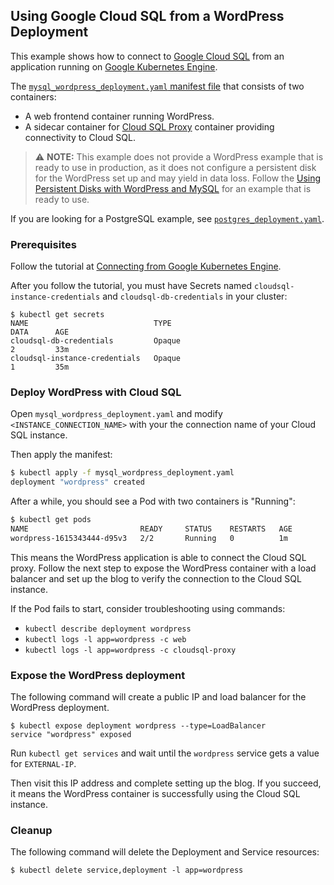 ## Using Google Cloud SQL from a WordPress Deployment

This example shows how to connect to
[Google Cloud SQL](https://cloud.google.com/sql/docs/) from an application
running on [Google Kubernetes Engine](https://cloud.google.com/kubernetes-engine).

The [`mysql_wordpress_deployment.yaml` manifest file](mysql_wordpress_deployment.yaml)
that consists of two containers:

- A web frontend container running WordPress.
- A sidecar container for
  [Cloud SQL Proxy](https://github.com/GoogleCloudPlatform/cloudsql-proxy/)
  container providing connectivity to Cloud SQL.

> :warning: **NOTE:** This example does not provide a WordPress example that is
ready to use in production, as it does not configure a persistent disk for the
WordPress set up and may yield in data loss.
> Follow the [Using Persistent Disks with WordPress and
MySQL](https://cloud.google.com/kubernetes-engine/docs/tutorials/persistent-disk) for an example that is ready to use.

If you are looking for a PostgreSQL example, see [`postgres_deployment.yaml`](postgres_deployment.yaml).

### Prerequisites

Follow the tutorial at [Connecting from Google Kubernetes
Engine](https://cloud.google.com/sql/docs/mysql/connect-kubernetes-engine).

After you follow the tutorial, you must have Secrets named
`cloudsql-instance-credentials` and `cloudsql-db-credentials` in your cluster:

```
$ kubectl get secrets
NAME                            TYPE                                  DATA      AGE
cloudsql-db-credentials         Opaque                                2         33m
cloudsql-instance-credentials   Opaque                                1         35m
```

### Deploy WordPress with Cloud SQL

Open `mysql_wordpress_deployment.yaml` and modify `<INSTANCE_CONNECTION_NAME>` with
your the connection name of your Cloud SQL instance.

Then apply the manifest:

```sh
$ kubectl apply -f mysql_wordpress_deployment.yaml
deployment "wordpress" created
```

After a while, you should see a Pod with two containers is "Running":

```sh
$ kubectl get pods
NAME                         READY     STATUS    RESTARTS   AGE
wordpress-1615343444-d95v3   2/2       Running   0          1m
```

This means the WordPress application is able to connect the Cloud SQL proxy.
Follow the next step to expose the WordPress container with a load balancer and
set up the blog to verify the connection to the Cloud SQL instance.

If the Pod fails to start, consider troubleshooting using commands:
- `kubectl describe deployment wordpress`
- `kubectl logs -l app=wordpress -c web`
- `kubectl logs -l app=wordpress -c cloudsql-proxy`


### Expose the WordPress deployment

The following command will create a public IP and load balancer for the
WordPress deployment.

```
$ kubectl expose deployment wordpress --type=LoadBalancer
service "wordpress" exposed
```

Run `kubectl get services` and wait until the `wordpress` service gets a value
for `EXTERNAL-IP`.

Then visit this IP address and complete setting up the blog. If you succeed,
it means the WordPress container is successfully using the Cloud SQL instance.

### Cleanup

The following command will delete the Deployment and Service resources:

```
$ kubectl delete service,deployment -l app=wordpress
```
